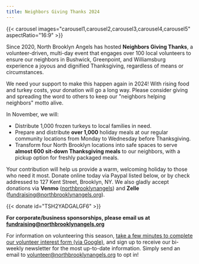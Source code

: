 ```yaml
---
title: Neighbors Giving Thanks 2024
---
```


{{< carousel images="carousel1,carousel2,carousel3,carousel4,carousel5" aspectRatio="16:9" >}}

Since 2020, North Brooklyn Angels has hosted **Neighbors Giving Thanks**, a volunteer-driven, multi-day event that engages over 100 local volunteers to ensure our neighbors in Bushwick, Greenpoint, and Williamsburg experience a joyous and dignified Thanksgiving, regardless of means or circumstances.

We need your support to make this happen again in 2024! With rising food and turkey costs, your donation will go a long way. Please consider giving and spreading the word to others to keep our "neighbors helping neighbors" motto alive.

In November, we will:

* Distribute 1,000 frozen turkeys to local families in need.
* Prepare and distribute **over 1,000** holiday meals at our regular community locations from Monday to Wednesday before Thanksgiving.
* Transform four North Brooklyn locations into safe spaces to serve **almost 600 sit-down Thanksgiving meals** to our neighbors, with a pickup option for freshly packaged meals.

Your contribution will help us provide a warm, welcoming holiday to those who need it most. Donate online today via Paypal listed below, or by check addressed to 127 Kent Street, Brooklyn, NY. We also gladly accept donations via **Venmo** ([northbrooklynangels](https://venmo.com/northbrooklynangels)) and **Zelle** (fundraising@northbrooklynangels.org). 

{{< donate id="TSH2YADGALGF6" >}}

**For corporate/business sponsorships, please email us at [fundraising@northbrooklynangels.org](mailto:fundraising@northbrooklynangels.org)**

For information on volunteering this season, [take a few minutes to complete our volunteer interest form (via Google)](https://bit.ly/nba24tgiving), and sign up to receive our bi-weekly newsletter for the most up-to-date information. Simply send an email to [volunteer@northbrooklynangels.org](mailto:volunteer@northbrooklynangels.org) to opt in!